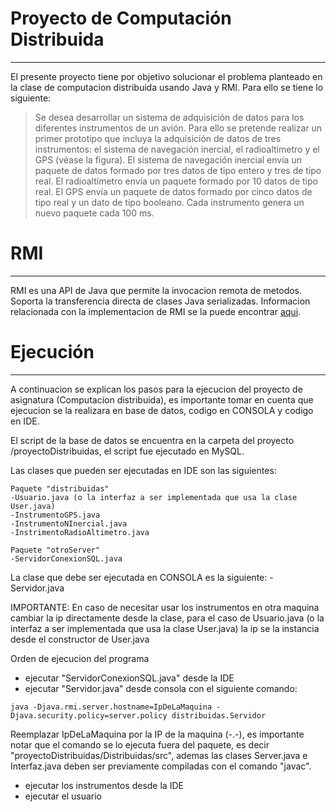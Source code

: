 # Proyecto de Computación Distribuida
----------

El presente proyecto tiene por objetivo solucionar el problema planteado en la clase de computacion distribuida usando Java y RMI. Para ello se tiene lo siguiente: 

> Se desea desarrollar un sistema de adquisición de datos para los diferentes instrumentos de un avión.
> Para ello se pretende realizar un primer prototipo que incluya la adquisición de datos de tres instrumentos: el sistema de navegación inercial, el radioaltímetro y el GPS (véase la figura). El sistema de navegación inercial envía un paquete de datos formado por tres datos de tipo entero y tres de tipo real. El radioaltímetro envía un paquete formado por 10 datos de tipo real. El GPS envía un paquete de datos formado por cinco datos de tipo real y un dato de tipo booleano. Cada instrumento genera un nuevo paquete cada 100 ms.

# RMI
----------
RMI es una API de Java que permite la invocacion remota de metodos. Soporta la transferencia directa de clases Java serializadas. Informacion relacionada con la implementacion de RMI se la puede encontrar [aqui](https://docs.oracle.com/javase/tutorial/rmi/index.html).

# Ejecución
----------
A continuacion se explican los pasos para la ejecucion del proyecto de asignatura (Computacion distribuida), es importante tomar en cuenta que ejecucion se la realizara en base de datos, codigo en CONSOLA y codigo en IDE. 

El script de la base de datos se encuentra en la carpeta del proyecto /proyectoDistribuidas, el script fue ejecutado en MySQL.

Las clases que pueden ser ejecutadas en IDE son las siguientes:

	Paquete "distribuidas"
	-Usuario.java (o la interfaz a ser implementada que usa la clase User.java)
	-InstrumentoGPS.java
	-InstrumentoNInercial.java
	-InstrimentoRadioAltimetro.java

	Paquete "otroServer"
	-ServidorConexionSQL.java

La clase que debe ser ejecutada en CONSOLA es la siguiente:
-Servidor.java

IMPORTANTE: En caso de necesitar usar los instrumentos en otra maquina cambiar la ip directamente desde la clase, para el caso de Usuario.java (o la interfaz a ser implementada que usa la clase User.java) la ip se la instancia desde el constructor de User.java

Orden de ejecucion del programa
- ejecutar "ServidorConexionSQL.java" desde la IDE
- ejecutar "Servidor.java" desde consola con el siguiente comando:
 ```
java -Djava.rmi.server.hostname=IpDeLaMaquina -Djava.security.policy=server.policy distribuidas.Servidor
 ```
Reemplazar IpDeLaMaquina por la IP de la maquina (-.-), es importante notar que el comando se lo ejecuta fuera del paquete, es decir "proyectoDistribuidas/Distribuidas/src", ademas las clases Server.java e Interfaz.java deben ser previamente compiladas con el comando "javac".
- ejecutar los instrumentos desde la IDE
- ejecutar el usuario
